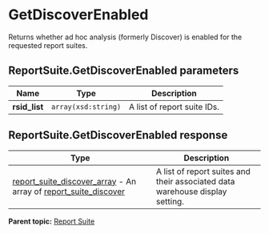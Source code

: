 # GetDiscoverEnabled

Returns whether ad hoc analysis \(formerly Discover\) is enabled for the requested report suites.

## ReportSuite.GetDiscoverEnabled parameters

|Name|Type|Description|
|----|----|-----------|
|**rsid\_list** |`array(xsd:string)` |A list of report suite IDs.|

## ReportSuite.GetDiscoverEnabled response

|Type|Description|
|----|-----------|
| [report\_suite\_discover\_array](../../data_types/r_report_suite_discover_array.md#) - An array of [report\_suite\_discover](../../data_types/r_report_suite_discover.md#) |A list of report suites and their associated data warehouse display setting.|

**Parent topic:** [Report Suite](../../methods/report_suite/r_methods_reportsuite.md)


